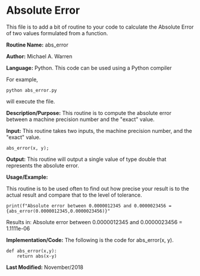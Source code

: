 # Absolute Error 
This file is to add a bit of routine to your code to calculate the Absolute Error of two values formulated from a function.

**Routine Name:**           abs_error

**Author:** Michael A. Warren

**Language:** Python. This code can be used using a Python compiler

For example,

    python abs_error.py

will execute the file.

**Description/Purpose:** This routine is to compute the absolute error between a machine precision number and the "exact" value.

**Input:** This routine takes two inputs, the machine precision number, and the "exact" value.

	abs_error(x, y);

**Output:** This routine will output a single value of type double that represents the absolute error.

**Usage/Example:**

This routine is to be used often to find out how precise your result is to the actual result and compare that to the level of tolerance.

	print(f"Absolute error between 0.0000012345 and 0.0000023456 = {abs_error(0.0000012345,0.0000023456)}"

Results in:
	Absolute error between 0.0000012345 and 0.0000023456 = 1.1111e-06

**Implementation/Code:** The following is the code for abs_error(x, y).

	def abs_error(x,y):
		return abs(x-y)

**Last Modified:** November/2018
